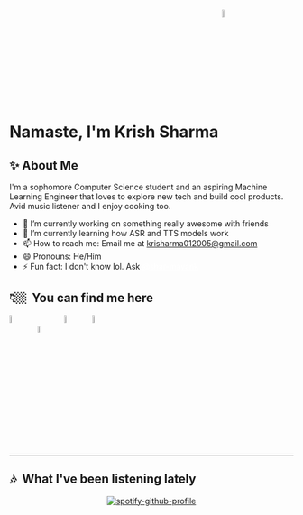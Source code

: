 # Namaste, I'm Krish Sharma <a href="https://sharmayank.co"><img src="https://raw.githubusercontent.com/shar-mayank/shar-mayank/main/stuff/namaste.gif" width=6% style="vertical-align: bottom;"></a>


<h2>✨&nbsp;About Me</h2>

I'm a sophomore Computer Science student and an aspiring Machine Learning Engineer that loves to explore new tech and build cool products. Avid music listener and I enjoy cooking too.

- 🔭 I’m currently working on something really awesome with friends
- 🌱 I’m currently learning how ASR and TTS models work
- 📫 How to reach me: Email me at <a href="mailto:krisharma012005@gmail.com" style="color: yellowgreen">krisharma012005@gmail.com</a>
- 😄 Pronouns: He/Him
- ⚡ Fun fact: I don't know lol. Ask <a href="https://github.com/shar-mayank" style="color: white">@shar-mayank</a>


<h2>👇🏼&nbsp; You can find me here</h2>
<a href="https://www.linkedin.com/in/krisharma/"><img src="https://raw.githubusercontent.com/shar-mayank/shar-mayank/main/stuff/LinkedIn.svg" width=6% style="vertical-align: bottom;"></a>
&nbsp; &nbsp; <a href="https://x.com/Krisharma001"><img src="https://raw.githubusercontent.com/shar-mayank/shar-mayank/main/stuff/X_logo.svg" width=5.5% style="vertical-align: bottom;"></a>
&nbsp; &nbsp; <a href="https://www.youtube.com/@krisharma001"><img src="https://raw.githubusercontent.com/shar-mayank/shar-mayank/main/stuff/YouTube.svg" width=6%;></a>
&nbsp; &nbsp; <a href="https://open.spotify.com/user/31vwvv6dned3ztxnzn5ta5isyywq?si=25d77e9330464a86"><img src="https://raw.githubusercontent.com/shar-mayank/shar-mayank/main/stuff/Spotify.svg" width=6% style="vertical-align: bottom;"></a><hr>

<h2>🎶&nbsp; What I've been listening lately</h2>

<div align=center>

[![spotify-github-profile](https://spotify-github-profile.kittinanx.com/api/view?uid=31vwvv6dned3ztxnzn5ta5isyywq&cover_image=true&theme=novatorem&show_offline=false&background_color=000000&interchange=true&bar_color=53b14f&bar_color_cover=false)](https://spotify-github-profile.kittinanx.com/api/view?uid=31vwvv6dned3ztxnzn5ta5isyywq&redirect=true)

</div>

<!--
#TODO: add this week I spent time on thing. ref: https://github.com/abhisheknaiidu/abhisheknaiidu/blob/master/README.md
-->
